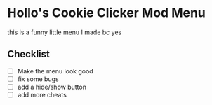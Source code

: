 # Hollo's Cookie Clicker Mod Menu
this is a funny little menu I made bc yes

## Checklist
- [ ] Make the menu look good
- [ ] fix some bugs
- [ ] add a hide/show button
- [ ] add more cheats
